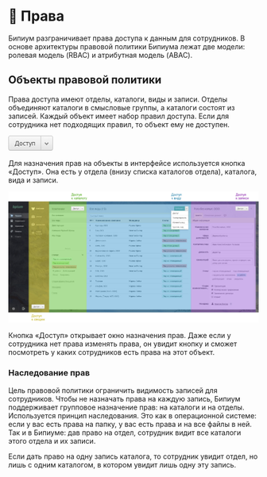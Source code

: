 # 🔑 Права

Бипиум разграничивает права доступа к данным для сотрудников. В основе архитектуры правовой политики Бипиума лежат две модели: ролевая модель (RBAC) и атрибутная модель (ABAC).

## Объекты правовой политики

Права доступа имеют отделы, каталоги, виды и записи. Отделы объединяют каталоги в смысловые группы, а каталоги состоят из записей. Каждый объект имеет набор правил доступа. Если для сотрудника нет подходящих правил, то объект ему не доступен.

![](.gitbook/assets/share-button.jpg)

Для назначения прав на объекты в интерфейсе используется кнопка «Доступ». Она есть у отдела (внизу списка каталогов отдела), каталога, вида и записи.

![](.gitbook/assets/objects-share-button.jpg)

Кнопка «Доступ» открывает окно назначения прав. Даже если у сотрудника нет права изменять права, он увидит кнопку и сможет посмотреть у каких сотрудников есть права на этот объект.

### Наследование прав

Цель правовой политики ограничить видимость записей для сотрудников. Чтобы не назначать права на каждую запись, Бипиум поддерживает групповое назначение прав: на каталоги и на отделы. Используется принцип наследования. Это как в операционной системе: если у вас есть права на папку, у вас есть права и на все файлы в ней. Так и в Бипиуме: дав право на отдел, сотрудник видит все каталоги этого отдела и их записи.

Если дать право на одну запись каталога, то сотрудник увидит отдел, но лишь с одним каталогом, в котором увидит лишь одну эту запись.
